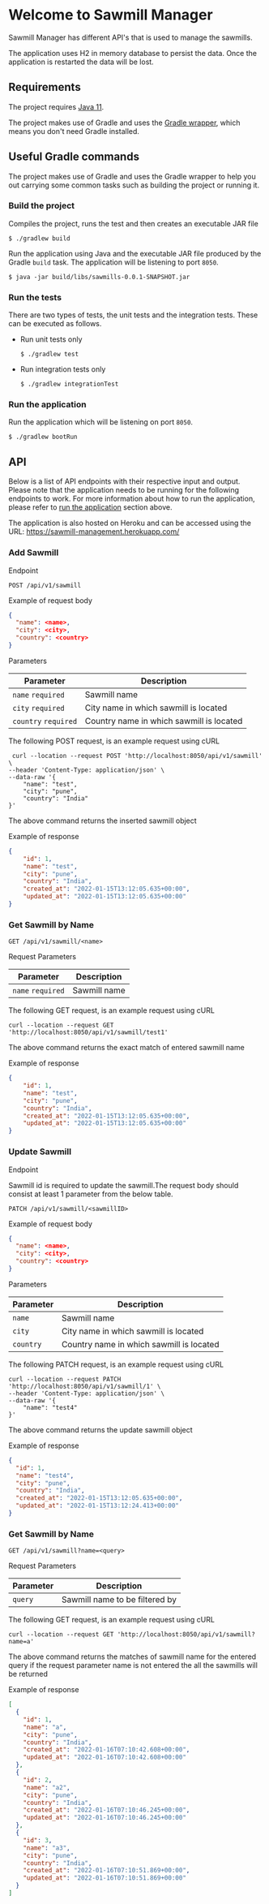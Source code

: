 # Welcome to Sawmill Manager

Sawmill Manager has different API's that is used to manage the sawmills.

The application uses H2 in memory database to persist the data. Once the application is restarted the data will be lost.

## Requirements

The project requires [Java 11](https://www.oracle.com/java/technologies/downloads/#java11).

The project makes use of Gradle and uses
the [Gradle wrapper](https://docs.gradle.org/current/userguide/gradle_wrapper.html), which means you don't need Gradle
installed.

## Useful Gradle commands

The project makes use of Gradle and uses the Gradle wrapper to help you out carrying some common tasks such as building
the project or running it.

### Build the project

Compiles the project, runs the test and then creates an executable JAR file

```console
$ ./gradlew build
```

Run the application using Java and the executable JAR file produced by the Gradle `build` task. The application will be
listening to port `8050`.

```console
$ java -jar build/libs/sawmills-0.0.1-SNAPSHOT.jar
```

### Run the tests

There are two types of tests, the unit tests and the integration tests. These can be executed as follows.

- Run unit tests only

  ```console
  $ ./gradlew test
  ```

- Run integration tests only

  ```console
  $ ./gradlew integrationTest
  ```

### Run the application

Run the application which will be listening on port `8050`.

```console
$ ./gradlew bootRun
```

## API

Below is a list of API endpoints with their respective input and output. Please note that the application needs to be
running for the following endpoints to work. For more information about how to run the application, please refer
to [run the application](#run-the-application) section above.

The application is also hosted on Heroku and can be accessed using the URL:
https://sawmill-management.herokuapp.com/

### Add Sawmill

Endpoint

```text
POST /api/v1/sawmill
```

Example of request body

```json
{
  "name": <name>,
  "city": <city>,
  "country": <country>
}
```

Parameters

| Parameter            | Description                              |
|----------------------|------------------------------------------|
| `name` `required`    | Sawmill name                             |
| `city`  `required`   | City name in which sawmill is located    |
| `country` `required` | Country name in which sawmill is located |


The following POST request, is an example request using cURL

```console
 curl --location --request POST 'http://localhost:8050/api/v1/sawmill' \
--header 'Content-Type: application/json' \
--data-raw '{
    "name": "test",
    "city": "pune",
    "country": "India"
}'
```
The above command returns the inserted sawmill object

Example of response

```json
{
    "id": 1,
    "name": "test",
    "city": "pune",
    "country": "India",
    "created_at": "2022-01-15T13:12:05.635+00:00",
    "updated_at": "2022-01-15T13:12:05.635+00:00"
}
```

### Get Sawmill by Name

```text
GET /api/v1/sawmill/<name>
```

Request Parameters

| Parameter            | Description                              |
|----------------------|------------------------------------------|
| `name` `required`    | Sawmill name                             |

The following GET request, is an example request using cURL

```console
curl --location --request GET 'http://localhost:8050/api/v1/sawmill/test1'
```

The above command returns the exact match of entered sawmill name

Example of response

```json
{
    "id": 1,
    "name": "test",
    "city": "pune",
    "country": "India",
    "created_at": "2022-01-15T13:12:05.635+00:00",
    "updated_at": "2022-01-15T13:12:05.635+00:00"
}
```

### Update Sawmill

Endpoint

Sawmill id is required to update the sawmill.The request body should consist at least 1 parameter from the below table.

```text
PATCH /api/v1/sawmill/<sawmillID>
```

Example of request body

```json
{
  "name": <name>,
  "city": <city>,
  "country": <country>
}
```

Parameters

| Parameter | Description                              |
|----------|------------------------------------------|
| `name`   | Sawmill name                             |
| `city`   | City name in which sawmill is located    |
| `country` | Country name in which sawmill is located |


The following PATCH request, is an example request using cURL

```console
curl --location --request PATCH 'http://localhost:8050/api/v1/sawmill/1' \
--header 'Content-Type: application/json' \
--data-raw '{
    "name": "test4"
}'
```
The above command returns the update sawmill object

Example of response

```json
{
  "id": 1,
  "name": "test4",
  "city": "pune",
  "country": "India",
  "created_at": "2022-01-15T13:12:05.635+00:00",
  "updated_at": "2022-01-15T13:12:24.413+00:00"
}
```

### Get Sawmill by Name

```text
GET /api/v1/sawmill?name=<query>
```

Request Parameters

| Parameter | Description                    |
|-----------|--------------------------------|
| `query`   | Sawmill name to be filtered by |

The following GET request, is an example request using cURL

```console
curl --location --request GET 'http://localhost:8050/api/v1/sawmill?name=a'
```

The above command returns the matches of sawmill name for the entered query 
if the request parameter name is not entered the all the sawmills will be returned

Example of response

```json
[
  {
    "id": 1,
    "name": "a",
    "city": "pune",
    "country": "India",
    "created_at": "2022-01-16T07:10:42.608+00:00",
    "updated_at": "2022-01-16T07:10:42.608+00:00"
  },
  {
    "id": 2,
    "name": "a2",
    "city": "pune",
    "country": "India",
    "created_at": "2022-01-16T07:10:46.245+00:00",
    "updated_at": "2022-01-16T07:10:46.245+00:00"
  },
  {
    "id": 3,
    "name": "a3",
    "city": "pune",
    "country": "India",
    "created_at": "2022-01-16T07:10:51.869+00:00",
    "updated_at": "2022-01-16T07:10:51.869+00:00"
  }
]
```
